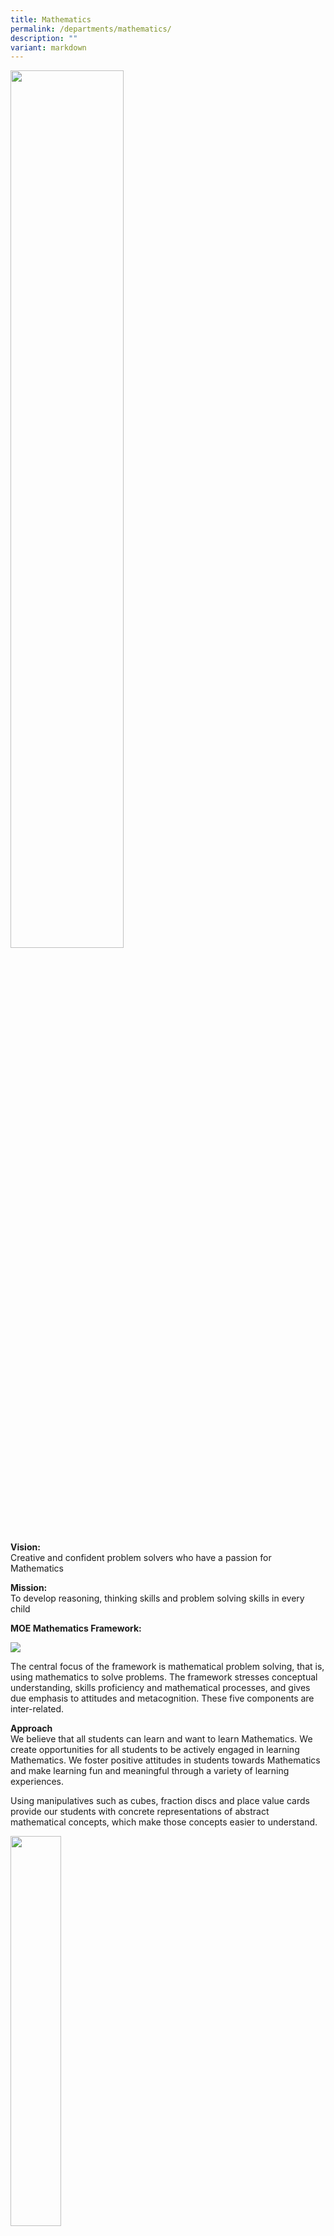 ```yaml
---
title: Mathematics
permalink: /departments/mathematics/
description: ""
variant: markdown
---
```

<img style="width: 60%;" src="/images/Banner-photo.jpg">
<p><strong>Vision:<br></strong>Creative and confident problem solvers who have a passion for Mathematics</p>
<p><strong>Mission:<br></strong>To develop reasoning, thinking skills and problem solving skills in every child</p>
<p><strong>MOE Mathematics Framework:</strong></p>
<img src="/images/Math-Framework.png">
<p>The central focus of the framework is mathematical problem solving, that is, using mathematics to solve problems. The framework stresses conceptual understanding, skills proficiency and mathematical processes, and gives due emphasis to attitudes and metacognition. These five components are inter-related.</p>
<p><strong>Approach<br></strong>We believe that all students can learn and want to learn Mathematics. We create opportunities for all students to be actively engaged in learning Mathematics. We foster positive attitudes in students towards Mathematics and make learning fun and meaningful through a variety of learning experiences.
</p>
<p>
Using manipulatives such as cubes, fraction discs and place value cards provide our students with concrete representations of abstract mathematical concepts, which make those concepts easier to understand.
</p>

<img style="width: 40%;" src="/images/2023%20Photos/Mathematics/photo%202.jpg">

Additionally, incorporating authentic examples from everyday life make learning of mathematics more relevant and meaningful to students. By connecting mathematical concepts to real-world situations, our students can see how Mathematics is used in their daily lives and understand its practical applications. This approach can also help our students develop problem-solving skills and critical thinking abilities as they apply mathematical concepts and skills to solve real-world problems.

<p>
<img style="width: 40%;" src="/images/2023%20Photos/Mathematics/photo%201.jpg">
</p>
<img style="width: 40%;" src="/images/2023%20Photos/Mathematics/photo%203.jpg">

<p></p><p><strong>Description of programmes:<br></strong><strong>E2K Mathematics Programme</strong></p>
<p><em>How do we deepen our students’ learning in Mathematics?</em></p>
<p>Our students in the&nbsp;<strong>A</strong>ccelerated&nbsp;<strong>P</strong>rogramme to&nbsp;<strong>E</strong>nhance students’ e<strong>X</strong>perience (APEX) attend the E2K Mathematics Programme. The materials are taken from the MOE Gifted Education Branch. We aim to develop students’ mathematical reasoning skills and deepen their conceptual understanding through an inquiry approach.</p>
<p> Kai Xiang, a Primary 4 student in APEX, shared, “We look forward to every lesson as we get to solve challenging puzzles. We are happy to work with our friends to discuss and solve them. We present our solutions to our teachers and friends so that they can help us improve.”</p><p>
	
</p><p><strong>LEGO Building<br>
	
</strong></p><p><strong>The creative process of building with lego engages students in a hands-on and interactive experience that promote mathematical thinking.  The construction of lego objects involves problem-solving skills as students plan and analyse the pieces they have, envision the desired outcome and figure out required steps to achieve it. They develop spatial and pattern reasoning ability as they visualize how different pieces fit together.</strong></p><strong>
	
<img src="/images/2023%20Photos/Mathematics/photo%204.jpg">

<p><strong>Mathematics Olympiad<br></strong></p><p></p><p><strong>Mathematics Olympiad workshops are organised for Primary 4 to 6 students who are keen to enrich and enhance their learning in Mathematics. Students who perform well are selected to represent the school in external competitions such as the National Mathematical Olympiad of Singapore (NMOS) and the Singapore Mathematical Olympiad for Primary Schools (SMOPS).</strong></p><strong>
<p>Rian, a Primary 6 student who had taken part in the annual Mathlympics competition, said, “We ask questions to help us understand the questions better. We persevere in our efforts to solve the questions.”</p>
<p><strong>Use of ICT<br></strong>To motivate and engage our students in learning, ICT is infused into Mathematics lessons. Students use the ‘See, Think, Wonder’ thinking routine to apply the mathematical concepts they have learnt to real-life situations. The Student Learning Space (SLS) and ICT tools (such as Microsoft Excel and GeoGebra) provide opportunities for students to work collaboratively, deepen their understanding and be self-directed learners.</p>

<p><strong>BRPS Math Challenge<br></strong>Students have the opportunities to take part in challenging, fun and engaging math challenge activities every term. These activities include magic number, sudoku, secret codes and multiplication tables. 

Students build confidence and resilience as they persist and persevere to solve problems. The results are displayed on the level board to celebrate students’ success. Learning is made joyful and enriching for students. </p>

The objectives of Math Challenge are as follows:

	•	Enhance mathematical knowledge and skills - students deeepen their understanding of various mathematical topics and improve their mathematical fluency

	•	Promote mathematical skills - students think critically and creatively to solve the problems

	•	Inspire interest in mathematics - spark enthusiasm and curiosity in students
	
<img src="/images/2023%20Photos/Mathematics/photo%206.JPG"><br>
<img src="/images/2023%20Photos/Mathematics/photo%207.jpg"><br>
<img src="/images/2023%20Photos/Mathematics/photo%208.jpeg"><br>
<img src="/images/2023%20Photos/Mathematics/photo%209.jpeg"><br>

<p><strong>Math Star Award</strong></p>
<p style="text-align: center;"><strong><em>Hard work&nbsp;</em><em>&nbsp;Perseverance = Success</em></strong></p>
<p>The Math Star Award recognizes students who have exhibited proficiency and shown exceptional potential in mastering mathematics. The award nurtures a sense of pride and encouragement in learning mathematics. Students are inspired and motivated to pursue excellence in mathematics.
 “I am delighted to win the Math Star Award this term. I will continue to do my best in math. I hope to win the award next term again,” says Zheng Hao, a Primary 5 student, proudly.
</p>
<img src="/images/2023%20Photos/Mathematics/photo%2010.jpg">
	
<p><strong>Fun with Math Programme<br>
	The Parent Support Group (PSG) works collaboratively with the school to enhance the learning experience and academic success of students. Students are engaged in math games and a variety of activities that include story-telling to build students’ factual fluency and foster interest in learning math.
“I look forward to the Fun with Math programme. I used to think math is difficult. Now I think I can do the math questions and I want to do more, says Cindy, a Primary 2 student.

<img src="/images/2023%20Photos/Mathematics/photo%2011.jpg"><br>
<img src="/images/2023%20Photos/Mathematics/photo%2012.jpg"><br>
<img src="/images/2023%20Photos/Mathematics/photo%2013.jpg"><br>

</strong></p><p><strong><strong>STEM Programme - ALP<br></strong>This programme aims to leverage on STEM to create more meaningful and engaging activities that integrate engineering and technology in Mathematics and Science to fuel students’ enthusiasm in learning as well as to promote 21<sup>st</sup>&nbsp;century skills – critical thinking, decision-making, collaboration, communication and creativity. It provides students with opportunities to innovate and apply content knowledge to bridge the gap between key theoretical concepts and real-world applications.</strong></p><strong>
<img src="/images/2023%20Photos/Mathematics/photo%2014.jpg"><br>
	
<img src="/images/2023%20Photos/Mathematics/photo%2015.jpg"><br>

<p>Click&nbsp;<a href="/our-distinctive-programmes/applied-learning-programme-alp/"><strong>here</strong></a>&nbsp;to find out more about our Applied Learning Programme (ALP)</p></strong></strong></strong>